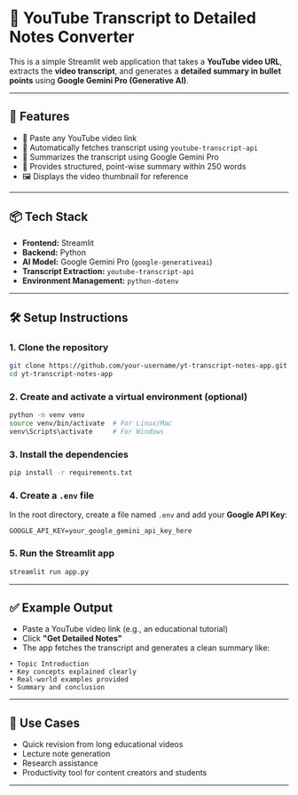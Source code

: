 
# 📘 YouTube Transcript to Detailed Notes Converter

This is a simple Streamlit web application that takes a **YouTube video URL**, extracts the **video transcript**, and generates a **detailed summary in bullet points** using **Google Gemini Pro (Generative AI)**.

---

## 🚀 Features

- 🔗 Paste any YouTube video link
- 📝 Automatically fetches transcript using `youtube-transcript-api`
- 🤖 Summarizes the transcript using Google Gemini Pro
- 📌 Provides structured, point-wise summary within 250 words
- 🖼️ Displays the video thumbnail for reference

---

## 📦 Tech Stack

- **Frontend:** Streamlit
- **Backend:** Python
- **AI Model:** Google Gemini Pro (`google-generativeai`)
- **Transcript Extraction:** `youtube-transcript-api`
- **Environment Management:** `python-dotenv`

---

## 🛠️ Setup Instructions

### 1. **Clone the repository**
```bash
git clone https://github.com/your-username/yt-transcript-notes-app.git
cd yt-transcript-notes-app
````

### 2. **Create and activate a virtual environment (optional)**

```bash
python -m venv venv
source venv/bin/activate  # For Linux/Mac
venv\Scripts\activate     # For Windows
```

### 3. **Install the dependencies**

```bash
pip install -r requirements.txt
```

### 4. **Create a `.env` file**

In the root directory, create a file named `.env` and add your **Google API Key**:

```
GOOGLE_API_KEY=your_google_gemini_api_key_here
```

### 5. **Run the Streamlit app**

```bash
streamlit run app.py
```

---

## ✅ Example Output

* Paste a YouTube video link (e.g., an educational tutorial)
* Click **"Get Detailed Notes"**
* The app fetches the transcript and generates a clean summary like:

```text
• Topic Introduction
• Key concepts explained clearly
• Real-world examples provided
• Summary and conclusion
```

---

## 🧠 Use Cases

* Quick revision from long educational videos
* Lecture note generation
* Research assistance
* Productivity tool for content creators and students

---




